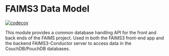 # FAIMS3 Data Model

[![codecov](https://codecov.io/gh/FAIMS/faims3-data-model/branch/main/graph/badge.svg?token=K3ZSV58M3C)](https://codecov.io/gh/FAIMS/faims3-data-model)

This module provides a common database handling API for the front and back ends 
of the FAIMS project.  Used in both the FAIMS3 front-end app and the backend FAIMS3-Conductor server to access data in the CouchDB/PouchDB databases.
